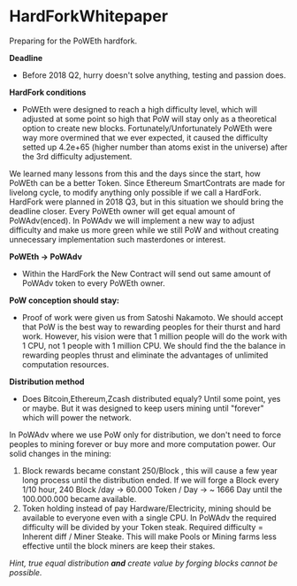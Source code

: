 # HardForkWhitepaper
Preparing for the PoWEth hardfork.

**Deadline**
- Before 2018 Q2, hurry doesn't solve anything, testing and passion does. 

**HardFork conditions**
- PoWEth were designed to reach a high difficulty level, which will adjusted at some point so high that PoW will stay only as a theoretical option to create new blocks. Fortunately/Unfortunately PoWEth were way more overmined that we ever expected, it caused the difficulty setted up 4.2e+65 (higher number than atoms exist in the universe) after the 3rd difficulty adjustement.

We learned many lessons from this and the days since the start, how PoWEth can be a better Token. Since Ethereum SmartContrats are made for livelong cycle, to modify anything only possible if we call a HardFork. HardFork were planned in 2018 Q3, but in this situation we should bring the deadline closer.
Every PoWEth owner will get equal amount of PoWAdv(enced). In PoWAdv we will implement a new way to adjust difficulty and make us more green while we still PoW and without creating unnecessary implementation such masterdones or interest.

**PoWEth -> PoWAdv**
- Within the HardFork the New Contract will send out same amount of PoWAdv token to every PoWEth owner.

**PoW conception should stay:**
- Proof of work were given us from Satoshi Nakamoto. We should accept that PoW is the best way to rewarding peoples for their thurst and hard work.
However, his vision were that 1 million people will do the work with 1 CPU, not 1 people with 1 million CPU. We should find the the balance in rewarding peoples thrust and eliminate the advantages of unlimited computation resources.

**Distribution method**
- Does Bitcoin,Ethereum,Zcash distributed equaly? Until some point, yes or maybe. But it was designed to keep users mining until "forever" which will power the network.

In PoWAdv where we use PoW only for distribution, we don't need to force peoples to mining forever or buy more and more computation power. 
Our solid changes in the mining:
1. Block rewards became constant 250/Block , this will cause a few year long process until the distribution ended. If we will forge a Block every 1/10 hour, 240 Block /day -> 60.000 Token / Day -> ~ 1666 Day until the 100.000.000 became available.
2. Token holding instead of pay Hardware/Electricity, mining should be available to everyone even with a single CPU. In PoWAdv the required difficulty will be divided by your Token steak. Required difficulty = Inherent diff / Miner Steake.
This will make Pools or Mining farms less effective until the block miners are keep their stakes.

*Hint, true equal distribution **and** create value by forging blocks cannot be possible.*
